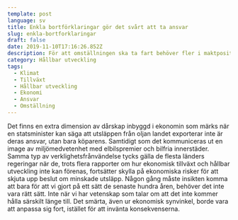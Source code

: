 ```yaml
---
template: post
language: sv
title: Enkla bortförklaringar gör det svårt att ta ansvar
slug: enkla-bortforklaringar
draft: false
date: 2019-11-10T17:16:26.852Z
description: För att omställningen ska ta fart behöver fler i maktposition ta ansvar.
category: Hållbar utveckling
tags:
  - Klimat
  - Tillväxt
  - Hållbar utveckling
  - Ekonomi
  - Ansvar
  - Omställning
---
```

Det finns en extra dimension av dårskap inbyggd i ekonomin som märks när en statsminister kan säga att utsläppen från oljan landet exporterar inte är deras ansvar, utan bara köparens. Samtidigt som det kommuniceras ut en image av miljömedvetenhet med elbilspremier och bilfria innerstäder. Samma typ av verklighetsfrånvändelse tycks gälla de flesta länders regeringar när de, trots flera rapporter om hur ekonomisk tillväxt och hållbar utveckling inte kan förenas, fortsätter skylla på ekonomiska risker för att skjuta upp beslut om minskade utsläpp. Någon gång måste insikten komma att bara för att vi gjort på ett sätt de senaste hundra åren, behöver det inte vara rätt sätt. Inte när vi har vetenskap som talar om att det inte kommer hålla särskilt länge till. Det smärta, även ur ekonomisk synvinkel, borde vara att anpassa sig fort, istället för att invänta konsekvenserna.
